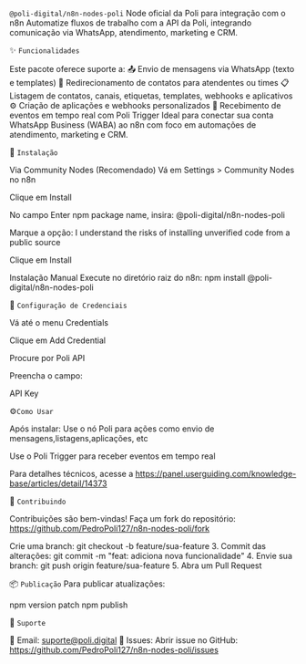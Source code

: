 `@poli-digital/n8n-nodes-poli`
Node oficial da Poli para integração com o n8n
Automatize fluxos de trabalho com a API da Poli, integrando comunicação via WhatsApp, atendimento, marketing e CRM.

✨ `Funcionalidades`

Este pacote oferece suporte a:
📤 Envio de mensagens via WhatsApp (texto e templates)
🔁 Redirecionamento de contatos para atendentes ou times
📋 Listagem de contatos, canais, etiquetas, templates, webhooks e aplicativos
⚙️ Criação de aplicações e webhooks personalizados
📡 Recebimento de eventos em tempo real com Poli Trigger
Ideal para conectar sua conta WhatsApp Business (WABA) ao n8n com foco em automações de atendimento, marketing e CRM.

🚀 `Instalação`

Via Community Nodes (Recomendado)
Vá em Settings > Community Nodes no n8n

Clique em Install

No campo Enter npm package name, insira: @poli-digital/n8n-nodes-poli

Marque a opção: I understand the risks of installing unverified code from a public source

Clique em Install

Instalação Manual
Execute no diretório raiz do n8n: npm install @poli-digital/n8n-nodes-poli

🔐 `Configuração de Credenciais`

Vá até o menu Credentials

Clique em Add Credential

Procure por Poli API

Preencha o campo:

API Key 

⚙️`Como Usar`

Após instalar:
Use o nó Poli para ações como envio de mensagens,listagens,aplicações, etc

Use o Poli Trigger para receber eventos em tempo real

Para detalhes técnicos, acesse a https://panel.userguiding.com/knowledge-base/articles/detail/14373

🤝 `Contribuindo`

Contribuições são bem-vindas!
Faça um fork do repositório:
https://github.com/PedroPoli127/n8n-nodes-poli/fork

Crie uma branch: git checkout -b feature/sua-feature
      3.  Commit das alterações: git commit -m "feat: adiciona nova funcionalidade"
      4.  Envie sua branch: git push origin feature/sua-feature
      5.  Abra um Pull Request 

📦 `Publicação`
Para publicar atualizações:

npm version patch
npm publish

💬 `Suporte`

📧 Email: suporte@poli.digital
🐛 Issues: Abrir issue no GitHub: https://github.com/PedroPoli127/n8n-nodes-poli/issues



